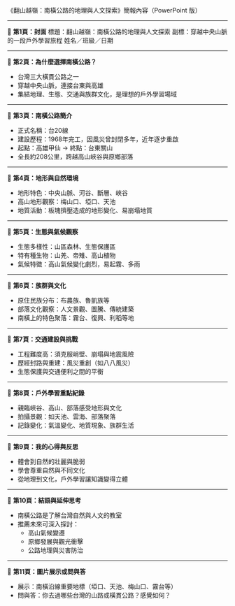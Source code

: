 《翻山越嶺：南橫公路的地理與人文探索》簡報內容（PowerPoint 版）

---

📄 **第1頁：封面**
標題：翻山越嶺：南橫公路的地理與人文探索
副標：穿越中央山脈的一段戶外學習旅程
姓名／班級／日期

---

📄 **第2頁：為什麼選擇南橫公路？**
- 台灣三大橫貫公路之一
- 穿越中央山脈，連接台東與高雄
- 集結地理、生態、交通與族群文化，是理想的戶外學習場域

---

📄 **第3頁：南橫公路簡介**
- 正式名稱：台20線
- 建設歷程：1968年完工，因風災曾封閉多年，近年逐步重啟
- 起點：高雄甲仙 → 終點：台東關山
- 全長約208公里，跨越高山峽谷與原鄉部落

---

📄 **第4頁：地形與自然環境**
- 地形特色：中央山脈、河谷、斷層、峽谷
- 高山地形觀察：梅山口、埡口、天池
- 地質活動：板塊擠壓造成的地形變化、易崩塌地質

---

📄 **第5頁：生態與氣候觀察**
- 生態多樣性：山區森林、生態保護區
- 特有種生物：山羌、帝雉、高山植物
- 氣候特徵：高山氣候變化劇烈，易起霧、多雨

---

📄 **第6頁：族群與文化**
- 原住民族分布：布農族、魯凱族等
- 部落文化觀察：人文景觀、圖騰、傳統建築
- 南橫上的特色聚落：霧台、復興、利稻等地

---

📄 **第7頁：交通建設與挑戰**
- 工程難度高：須克服峭壁、崩塌與地震風險
- 歷經封路與重建：風災重創（如八八風災）
- 生態保護與交通便利之間的平衡

---

📄 **第8頁：戶外學習重點紀錄**
- 親臨峽谷、高山、部落感受地形與文化
- 拍攝景觀：如天池、雲海、部落聚落
- 記錄變化：氣溫變化、地質現象、族群生活

---

📄 **第9頁：我的心得與反思**
- 體會到自然的壯麗與脆弱
- 學會尊重自然與不同文化
- 從地理到文化，戶外學習讓知識變得立體

---

📄 **第10頁：結語與延伸思考**
- 南橫公路是了解台灣自然與人文的教室
- 推薦未來可深入探討：
  - 高山氣候變遷
  - 原鄉發展與觀光衝擊
  - 公路地理與災害防治

---

📄 **第11頁：圖片展示或問與答**
- 展示：南橫沿線重要地標（埡口、天池、梅山口、霧台等）
- 問與答：你去過哪些台灣的山路或橫貫公路？感覺如何？

